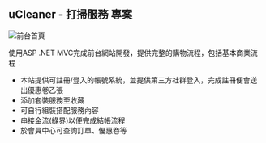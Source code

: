 ## uCleaner - 打掃服務 專案

![前台首頁](https://i.imgur.com/6SxcaYA.png)


使用ASP .NET MVC完成前台網站開發，提供完整的購物流程，包括基本商業流程：

* 本站提供可註冊/登入的帳號系統，並提供第三方社群登入，完成註冊便會送出優惠卷乙張
* 添加套裝服務至收藏
* 可自行組裝搭配服務內容
* 串接金流(綠界)以便完成結帳流程
* 於會員中心可查詢訂單、優惠卷等
